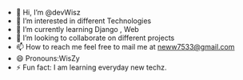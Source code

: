 - 👋 Hi, I’m @devWisz
- 👀 I’m interested in different Technologies
- 🌱 I’m currently learning Django , Web
- 💞️ I’m looking to collaborate on different projects
- 📫 How to reach me feel free to mail me at neww7533@gmail.com
- 😄 Pronouns:WisZy
- ⚡ Fun fact: I am learning everyday new techz.

<!---
devWisz/devWisz is a ✨ special ✨ repository because its `README.md` (this file) appears on your GitHub profile.
You can click the Preview link to take a look at your changes.
--->
